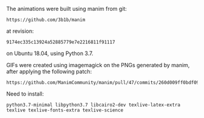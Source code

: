 The animations were built using manim from git:

    https://github.com/3b1b/manim

at revision:

    9174ec335c13924a52885779e7e2216811f91117

on Ubuntu 18.04, using Python 3.7.

GIFs were created using imagemagick on the PNGs generated by manim, after applying the following patch:

    https://github.com/ManimCommunity/manim/pull/47/commits/260d009ff0bdf095a697c3b6af44c14ad9393def

Need to install:

    python3.7-minimal libpython3.7 libcairo2-dev texlive-latex-extra texlive texlive-fonts-extra texlive-science

